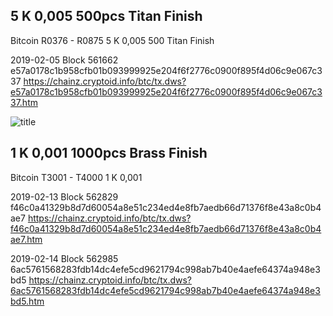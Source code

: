 ## 5 K 0,005 500pcs Titan Finish
Bitcoin R0376 - R0875 5 K 0,005 500 Titan Finish

2019-02-05 Block 561662
e57a0178c1b958cfb01b093999925e204f6f2776c0900f895f4d06c9e067c337
https://chainz.cryptoid.info/btc/tx.dws?e57a0178c1b958cfb01b093999925e204f6f2776c0900f895f4d06c9e067c337.htm

![title](https://i.imgur.com/GWP4vWr.jpg)

## 1 K 0,001 1000pcs Brass Finish
Bitcoin T3001 - T4000 1 K 0,001 

2019-02-13 Block 562829
f46c0a41329b8d7d60054a8e51c234ed4e8fb7aedb66d71376f8e43a8c0b4ae7
https://chainz.cryptoid.info/btc/tx.dws?f46c0a41329b8d7d60054a8e51c234ed4e8fb7aedb66d71376f8e43a8c0b4ae7.htm

2019-02-14 Block 562985
6ac5761568283fdb14dc4efe5cd9621794c998ab7b40e4aefe64374a948e3bd5
https://chainz.cryptoid.info/btc/tx.dws?6ac5761568283fdb14dc4efe5cd9621794c998ab7b40e4aefe64374a948e3bd5.htm

